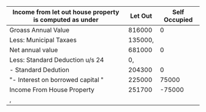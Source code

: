 ﻿Income from let out house property is computed as under|Let Out|Self Occupied
-|-|-|
Groass Annual Value|816000|0
Less: Municipal Taxaes|135000,
Net annual value|681000|0
Less: Standard Deduction u/s 24|0,
- Standard Dedution|204300|0
"- Interest on borrowed capital "|225000|75000
Income From House Property|251700|-75000
,|
